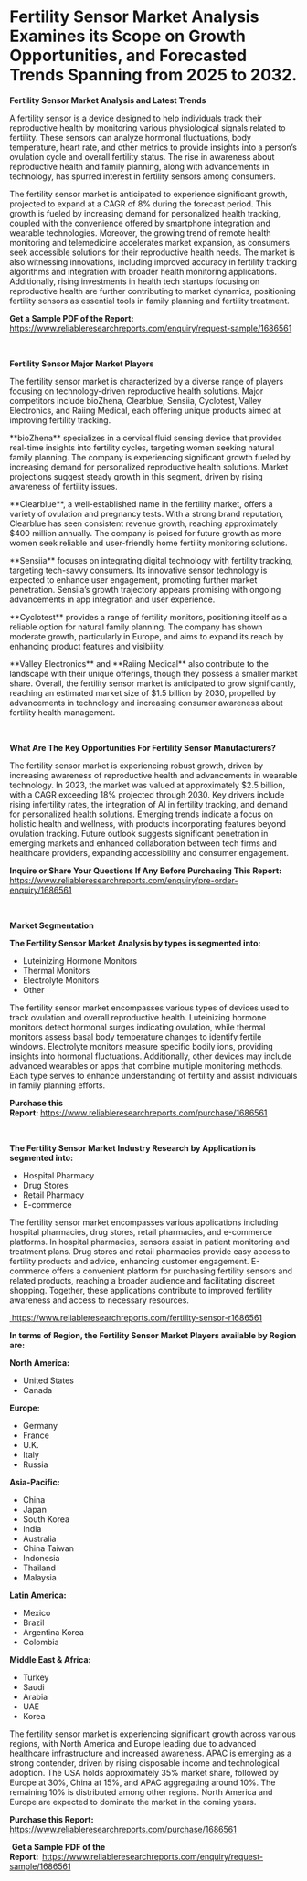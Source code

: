 <p><h1>Fertility Sensor Market Analysis Examines its Scope on Growth Opportunities, and Forecasted Trends Spanning from 2025 to 2032.</h1></p><p><strong>Fertility Sensor Market Analysis and Latest Trends</strong></p>
<p><p>A fertility sensor is a device designed to help individuals track their reproductive health by monitoring various physiological signals related to fertility. These sensors can analyze hormonal fluctuations, body temperature, heart rate, and other metrics to provide insights into a person’s ovulation cycle and overall fertility status. The rise in awareness about reproductive health and family planning, along with advancements in technology, has spurred interest in fertility sensors among consumers.</p><p>The fertility sensor market is anticipated to experience significant growth, projected to expand at a CAGR of 8% during the forecast period. This growth is fueled by increasing demand for personalized health tracking, coupled with the convenience offered by smartphone integration and wearable technologies. Moreover, the growing trend of remote health monitoring and telemedicine accelerates market expansion, as consumers seek accessible solutions for their reproductive health needs. The market is also witnessing innovations, including improved accuracy in fertility tracking algorithms and integration with broader health monitoring applications. Additionally, rising investments in health tech startups focusing on reproductive health are further contributing to market dynamics, positioning fertility sensors as essential tools in family planning and fertility treatment.</p></p>
<p><strong>Get a Sample PDF of the Report:&nbsp;</strong> <a href="https://www.reliableresearchreports.com/enquiry/request-sample/1686561?utm_campaign=2098&utm_medium=2&utm_source=Github&utm_content=ia&utm_term=13042025&utm_id=fertility-sensor">https://www.reliableresearchreports.com/enquiry/request-sample/1686561</a></p>
<p>&nbsp;</p>
<p><strong>Fertility Sensor Major Market Players</strong></p>
<p><p>The fertility sensor market is characterized by a diverse range of players focusing on technology-driven reproductive health solutions. Major competitors include bioZhena, Clearblue, Sensiia, Cyclotest, Valley Electronics, and Raiing Medical, each offering unique products aimed at improving fertility tracking.</p><p>**bioZhena** specializes in a cervical fluid sensing device that provides real-time insights into fertility cycles, targeting women seeking natural family planning. The company is experiencing significant growth fueled by increasing demand for personalized reproductive health solutions. Market projections suggest steady growth in this segment, driven by rising awareness of fertility issues.</p><p>**Clearblue**, a well-established name in the fertility market, offers a variety of ovulation and pregnancy tests. With a strong brand reputation, Clearblue has seen consistent revenue growth, reaching approximately $400 million annually. The company is poised for future growth as more women seek reliable and user-friendly home fertility monitoring solutions.</p><p>**Sensiia** focuses on integrating digital technology with fertility tracking, targeting tech-savvy consumers. Its innovative sensor technology is expected to enhance user engagement, promoting further market penetration. Sensiia’s growth trajectory appears promising with ongoing advancements in app integration and user experience.</p><p>**Cyclotest** provides a range of fertility monitors, positioning itself as a reliable option for natural family planning. The company has shown moderate growth, particularly in Europe, and aims to expand its reach by enhancing product features and visibility.</p><p>**Valley Electronics** and **Raiing Medical** also contribute to the landscape with their unique offerings, though they possess a smaller market share. Overall, the fertility sensor market is anticipated to grow significantly, reaching an estimated market size of $1.5 billion by 2030, propelled by advancements in technology and increasing consumer awareness about fertility health management.</p></p>
<p>&nbsp;</p>
<p><strong>What Are The Key Opportunities For Fertility Sensor Manufacturers?</strong></p>
<p><p>The fertility sensor market is experiencing robust growth, driven by increasing awareness of reproductive health and advancements in wearable technology. In 2023, the market was valued at approximately $2.5 billion, with a CAGR exceeding 18% projected through 2030. Key drivers include rising infertility rates, the integration of AI in fertility tracking, and demand for personalized health solutions. Emerging trends indicate a focus on holistic health and wellness, with products incorporating features beyond ovulation tracking. Future outlook suggests significant penetration in emerging markets and enhanced collaboration between tech firms and healthcare providers, expanding accessibility and consumer engagement.</p></p>
<p><strong>Inquire or Share Your Questions If Any Before Purchasing This Report:</strong> <a href="https://www.reliableresearchreports.com/enquiry/pre-order-enquiry/1686561?utm_campaign=2098&utm_medium=2&utm_source=Github&utm_content=ia&utm_term=13042025&utm_id=fertility-sensor">https://www.reliableresearchreports.com/enquiry/pre-order-enquiry/1686561</a></p>
<p>&nbsp;</p>
<p><strong>Market Segmentation</strong></p>
<p><strong>The Fertility Sensor Market Analysis by types is segmented into:</strong></p>
<p><ul><li>Luteinizing Hormone Monitors</li><li>Thermal Monitors</li><li>Electrolyte Monitors</li><li>Other</li></ul></p>
<p><p>The fertility sensor market encompasses various types of devices used to track ovulation and overall reproductive health. Luteinizing hormone monitors detect hormonal surges indicating ovulation, while thermal monitors assess basal body temperature changes to identify fertile windows. Electrolyte monitors measure specific bodily ions, providing insights into hormonal fluctuations. Additionally, other devices may include advanced wearables or apps that combine multiple monitoring methods. Each type serves to enhance understanding of fertility and assist individuals in family planning efforts.</p></p>
<p><strong>Purchase this Report:&nbsp;</strong><a href="https://www.reliableresearchreports.com/purchase/1686561?utm_campaign=2098&utm_medium=2&utm_source=Github&utm_content=ia&utm_term=13042025&utm_id=fertility-sensor">https://www.reliableresearchreports.com/purchase/1686561</a></p>
<p>&nbsp;</p>
<p><strong>The Fertility Sensor Market Industry Research by Application is segmented into:</strong></p>
<p><ul><li>Hospital Pharmacy</li><li>Drug Stores</li><li>Retail Pharmacy</li><li>E-commerce</li></ul></p>
<p><p>The fertility sensor market encompasses various applications including hospital pharmacies, drug stores, retail pharmacies, and e-commerce platforms. In hospital pharmacies, sensors assist in patient monitoring and treatment plans. Drug stores and retail pharmacies provide easy access to fertility products and advice, enhancing customer engagement. E-commerce offers a convenient platform for purchasing fertility sensors and related products, reaching a broader audience and facilitating discreet shopping. Together, these applications contribute to improved fertility awareness and access to necessary resources.</p></p>
<p><a href="https://www.reliableresearchreports.com/fertility-sensor-r1686561?utm_campaign=2098&utm_medium=2&utm_source=Github&utm_content=ia&utm_term=13042025&utm_id=fertility-sensor">&nbsp;https://www.reliableresearchreports.com/fertility-sensor-r1686561</a></p>
<p><strong>In terms of Region, the Fertility Sensor Market Players available by Region are:</strong></p>
<p>
    <p> <strong> North America: </strong>
        <ul>
            <li>United States</li>
            <li>Canada</li>
        </ul>
        </p> 
    <p> <strong> Europe: </strong>
        <ul>
            <li>Germany</li>
            <li>France</li>
            <li>U.K.</li>
            <li>Italy</li>
            <li>Russia</li>
        </ul>
        </p> 
    <p> <strong> Asia-Pacific: </strong>
        <ul>
            <li>China</li>
            <li>Japan</li>
            <li>South Korea</li>
            <li>India</li>
            <li>Australia</li>
            <li>China Taiwan</li>
            <li>Indonesia</li>
            <li>Thailand</li>
            <li>Malaysia</li>
        </ul>
        </p> 
    <p> <strong> Latin America: </strong>
        <ul>
            <li>Mexico</li>
            <li>Brazil</li>
            <li>Argentina Korea</li>
            <li>Colombia</li>
        </ul>
        </p> 
    <p> <strong> Middle East & Africa: </strong>
        <ul>
            <li>Turkey</li>
            <li>Saudi</li>
            <li>Arabia</li>
            <li>UAE</li>
            <li>Korea</li>
        </ul>
    </p>
    </p>
<p><p>The fertility sensor market is experiencing significant growth across various regions, with North America and Europe leading due to advanced healthcare infrastructure and increased awareness. APAC is emerging as a strong contender, driven by rising disposable income and technological adoption. The USA holds approximately 35% market share, followed by Europe at 30%, China at 15%, and APAC aggregating around 10%. The remaining 10% is distributed among other regions. North America and Europe are expected to dominate the market in the coming years.</p></p>
<p><strong>Purchase this Report: </strong><a href="https://www.reliableresearchreports.com/purchase/1686561?utm_campaign=2098&utm_medium=2&utm_source=Github&utm_content=ia&utm_term=13042025&utm_id=fertility-sensor">https://www.reliableresearchreports.com/purchase/1686561</a></p>
<p>&nbsp;<strong>Get a Sample PDF of the Report:&nbsp;&nbsp;</strong><a href="https://www.reliableresearchreports.com/enquiry/request-sample/1686561?utm_campaign=2098&utm_medium=2&utm_source=Github&utm_content=ia&utm_term=13042025&utm_id=fertility-sensor">https://www.reliableresearchreports.com/enquiry/request-sample/1686561</a></p>
<p><strong></strong></p>
<p><p></p><p></p><p></p></p>